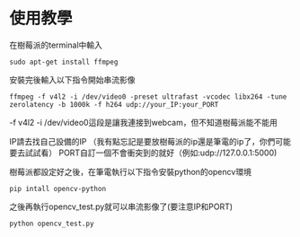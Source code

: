 # 使用教學

在樹莓派的terminal中輸入
```
sudo apt-get install ffmpeg
```
安裝完後輸入以下指令開始串流影像
```
ffmpeg -f v4l2 -i /dev/video0 -preset ultrafast -vcodec libx264 -tune zerolatency -b 1000k -f h264 udp://your_IP:your_PORT
```
-f v4l2 -i /dev/video0這段是讓我連接到webcam，但不知道樹莓派能不能用

IP請去找自己設備的IP （我有點忘記是要放樹莓派的ip還是筆電的ip了，你們可能要去試試看）
PORT自訂一個不會衝突到的就好（例如:udp://127.0.0.1:5000)


樹莓派都設定好之後，在筆電執行以下指令安裝python的opencv環境
```
pip intall opencv-python
```
之後再執行opencv_test.py就可以串流影像了(要注意IP和PORT)
```
python opencv_test.py
```
